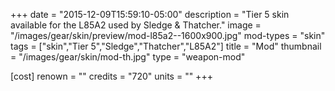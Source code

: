 +++
date = "2015-12-09T15:59:10-05:00"
description = "Tier 5 skin available for the L85A2 used by Sledge & Thatcher."
image = "/images/gear/skin/preview/mod-l85a2--1600x900.jpg"
mod-types = "skin"
tags = ["skin","Tier 5","Sledge","Thatcher","L85A2"]
title = "Mod"
thumbnail = "/images/gear/skin/mod-th.jpg"
type = "weapon-mod"

[cost]
  renown = ""
  credits = "720"
  units = ""
+++
